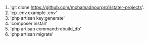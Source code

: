 1. 'git clone https://github.com/mohamadnourpro1/stater-projects'.
2. 'cp .env.example .env'
3. 'php artisan key:generate'
4. 'composer install'
5. 'php artisan command:rebuild_db'
6. 'php artisan migrate'
